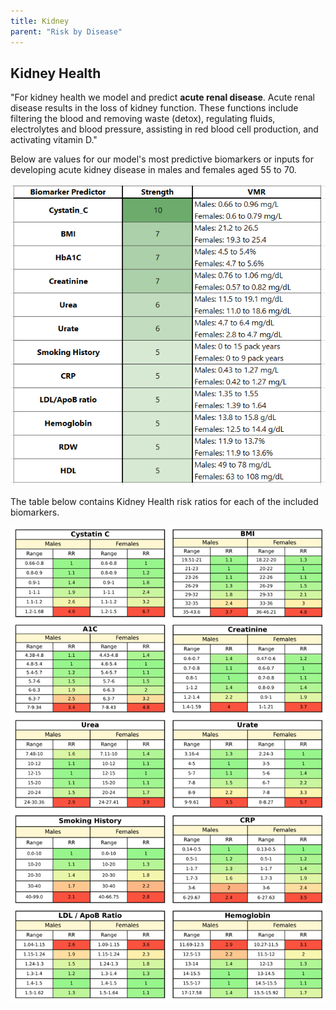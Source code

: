 ```yaml
---
title: Kidney
parent: "Risk by Disease"
---
```



## Kidney Health


"For kidney health we model and predict **acute renal disease**. Acute renal disease results in the loss of kidney function. These functions include filtering the blood and removing waste (detox), regulating fluids, electrolytes and blood pressure, assisting in red blood cell production, and activating vitamin D."


Below are values for our model's most predictive biomarkers or inputs for developing acute kidney disease in males and females aged 55 to 70.


![Kidneyvmr](/assets/images/table_renal.png)


The table below contains Kidney Health risk ratios for each of the included biomarkers.


![Kidneyrr](/assets/images/rr_renal.png)


